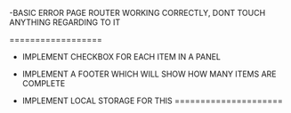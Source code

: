 -BASIC ERROR PAGE ROUTER WORKING CORRECTLY, DONT TOUCH ANYTHING REGARDING TO IT

==================
- IMPLEMENT CHECKBOX FOR EACH ITEM IN A PANEL 

- IMPLEMENT A FOOTER WHICH WILL SHOW HOW MANY ITEMS ARE COMPLETE

- IMPLEMENT LOCAL STORAGE FOR THIS
=====================